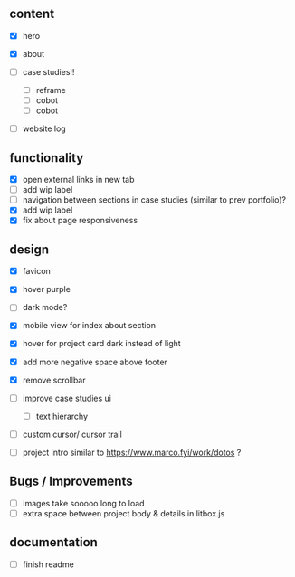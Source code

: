 ## content
- [x] hero 
- [x] about
- [ ] case studies!! 
    - [ ] reframe 
    - [ ] cobot 
    - [ ] cobot 
- [ ] website log


## functionality
- [x] open external links in new tab
- [ ] add wip label 
- [ ] navigation between sections in case studies (similar to prev portfolio)? 
- [x] add wip label 
- [x] fix about page responsiveness 

## design 
- [x] favicon 
- [x] hover purple 
- [ ] dark mode? 
- [x] mobile view for index about section
- [x] hover for project card dark instead of light
- [x] add more negative space above footer
- [x] remove scrollbar
- [ ] improve case studies ui
    - [ ] text hierarchy
- [ ] custom cursor/ cursor trail 
- [ ] project intro similar to https://www.marco.fyi/work/dotos ?


## Bugs / Improvements
- [ ] images take sooooo long to load 
- [ ] extra space between project body & details in litbox.js

## documentation
- [ ] finish readme
